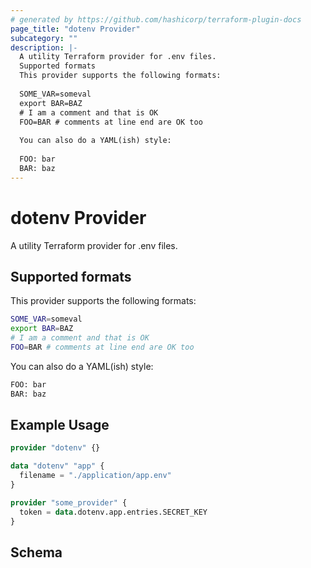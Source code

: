 ```yaml
---
# generated by https://github.com/hashicorp/terraform-plugin-docs
page_title: "dotenv Provider"
subcategory: ""
description: |-
  A utility Terraform provider for .env files.
  Supported formats
  This provider supports the following formats:
  
  SOME_VAR=someval
  export BAR=BAZ
  # I am a comment and that is OK
  FOO=BAR # comments at line end are OK too
  
  You can also do a YAML(ish) style:
  
  FOO: bar
  BAR: baz
---
```


# dotenv Provider

A utility Terraform provider for .env files.  
## Supported formats
This provider supports the following formats:  
```sh
SOME_VAR=someval
export BAR=BAZ
# I am a comment and that is OK
FOO=BAR # comments at line end are OK too
```
You can also do a YAML(ish) style:
```sh  
FOO: bar
BAR: baz
```

## Example Usage

```terraform
provider "dotenv" {}

data "dotenv" "app" {
  filename = "./application/app.env"
}

provider "some_provider" {
  token = data.dotenv.app.entries.SECRET_KEY
}
```

<!-- schema generated by tfplugindocs -->
## Schema
